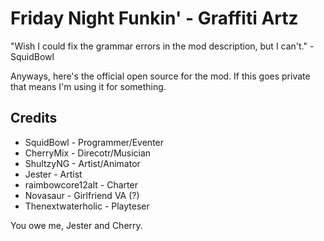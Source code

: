 # Friday Night Funkin' - Graffiti Artz

"Wish I could fix the grammar errors in the mod description, but I can't." - SquidBowl

Anyways, here's the official open source for the mod. If this goes private that means I'm using it for something.

## Credits
* SquidBowl - Programmer/Eventer
* CherryMix - Direcotr/Musician
* ShultzyNG - Artist/Animator
* Jester - Artist
* raimbowcore12alt - Charter
* Novasaur - Girlfriend VA (?)
* Thenextwaterholic - Playteser

You owe me, Jester and Cherry.